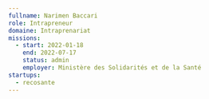 ```yaml
---
fullname: Narimen Baccari
role: Intrapreneur
domaine: Intraprenariat
missions:
  - start: 2022-01-18
    end: 2022-07-17
    status: admin
    employer: Ministère des Solidarités et de la Santé
startups:
  - recosante
---
```


